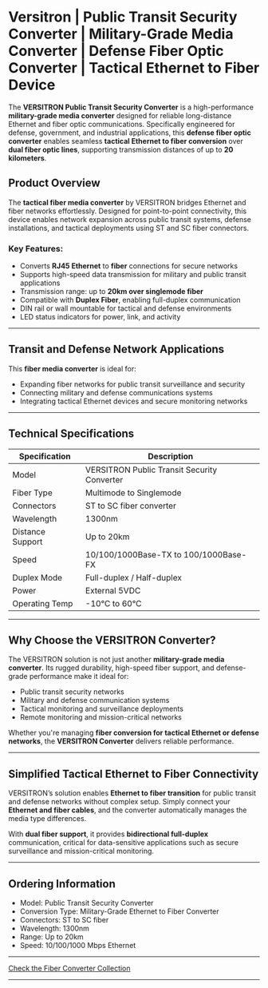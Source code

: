 # Versitron | Public Transit Security Converter | Military-Grade Media Converter | Defense Fiber Optic Converter | Tactical Ethernet to Fiber Device

The **VERSITRON Public Transit Security Converter** is a high-performance **military-grade media converter** designed for reliable long-distance Ethernet and fiber optic communications. Specifically engineered for defense, government, and industrial applications, this **defense fiber optic converter** enables seamless **tactical Ethernet to fiber conversion** over **dual fiber optic lines**, supporting transmission distances of up to **20 kilometers**.

## Product Overview

The **tactical fiber media converter** by VERSITRON bridges Ethernet and fiber networks effortlessly. Designed for point-to-point connectivity, this device enables network expansion across public transit systems, defense installations, and tactical deployments using ST and SC fiber connectors.

### Key Features:

- Converts **RJ45 Ethernet** to **fiber** connections for secure networks  
- Supports high-speed data transmission for military and public transit applications  
- Transmission range: up to **20km over singlemode fiber**  
- Compatible with **Duplex Fiber**, enabling full-duplex communication  
- DIN rail or wall mountable for tactical and defense environments  
- LED status indicators for power, link, and activity  

---

## Transit and Defense Network Applications

This **fiber media converter** is ideal for:

- Expanding fiber networks for public transit surveillance and security  
- Connecting military and defense communications systems  
- Integrating tactical Ethernet devices and secure monitoring networks  

---

## Technical Specifications

| Specification | Description |
|---------------|-------------|
| Model | VERSITRON Public Transit Security Converter |
| Fiber Type | Multimode to Singlemode |
| Connectors | ST to SC fiber converter |
| Wavelength | 1300nm |
| Distance Support | Up to 20km |
| Speed | 10/100/1000Base-TX to 100/1000Base-FX |
| Duplex Mode | Full-duplex / Half-duplex |
| Power | External 5VDC |
| Operating Temp | -10°C to 60°C |

---

## Why Choose the VERSITRON Converter?

The VERSITRON solution is not just another **military-grade media converter**. Its rugged durability, high-speed fiber support, and defense-grade performance make it ideal for:

- Public transit security networks  
- Military and defense communication systems  
- Tactical monitoring and surveillance deployments  
- Remote monitoring and mission-critical networks  

Whether you're managing **fiber conversion for tactical Ethernet or defense networks**, the **VERSITRON Converter** delivers reliable performance.

---

## Simplified Tactical Ethernet to Fiber Connectivity

VERSITRON’s solution enables **Ethernet to fiber transition** for public transit and defense networks without complex setup. Simply connect your **Ethernet and fiber cables**, and the converter automatically manages the media type differences.

With **dual fiber support**, it provides **bidirectional full-duplex** communication, critical for data-sensitive applications such as secure surveillance and mission-critical monitoring.

---

## Ordering Information

- Model: Public Transit Security Converter  
- Conversion Type: Military-Grade Ethernet to Fiber Converter  
- Connectors: ST to SC fiber  
- Wavelength: 1300nm  
- Range: Up to 20km  
- Speed: 10/100/1000 Mbps Ethernet  

---

[Check the Fiber Converter Collection](https://www.versitron.com/collections/fiber-optic-media-converters)

---
